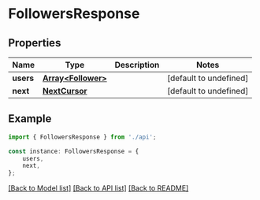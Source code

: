 # FollowersResponse


## Properties

Name | Type | Description | Notes
------------ | ------------- | ------------- | -------------
**users** | [**Array&lt;Follower&gt;**](Follower.md) |  | [default to undefined]
**next** | [**NextCursor**](NextCursor.md) |  | [default to undefined]

## Example

```typescript
import { FollowersResponse } from './api';

const instance: FollowersResponse = {
    users,
    next,
};
```

[[Back to Model list]](../README.md#documentation-for-models) [[Back to API list]](../README.md#documentation-for-api-endpoints) [[Back to README]](../README.md)
